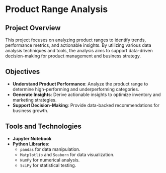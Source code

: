 # Product Range Analysis

## Project Overview
This project focuses on analyzing product ranges to identify trends, performance metrics, and actionable insights. By utilizing various data analysis techniques and tools, the analysis aims to support data-driven decision-making for product management and business strategy.

## Objectives
- **Understand Product Performance**: Analyze the product range to determine high-performing and underperforming categories.
- **Generate Insights**: Derive actionable insights to optimize inventory and marketing strategies.
- **Support Decision-Making**: Provide data-backed recommendations for business growth.

## Tools and Technologies
- **Jupyter Notebook**
- **Python Libraries**: 
  - `pandas` for data manipulation.
  - `Matplotlib` and `Seaborn` for data visualization.
  - `NumPy` for numerical analysis.
  - `SciPy` for statistical testing.

